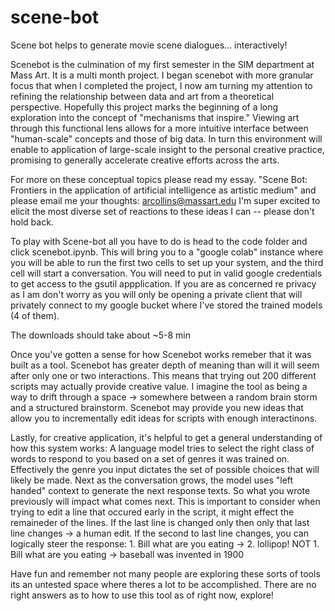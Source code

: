# scene-bot
Scene bot helps to generate movie scene dialogues... interactively!

Scenebot is the culmination of my first semester in the SIM department at Mass Art. It is a multi month project.
I began scenebot with more granular focus that when I completed the project, I now am turning my attention
to refining the relationship between data and art from a theoretical perspective. Hopefully this project marks
the beginning of a long exploration into the concept of "mechanisms that inspire." Viewing art through this 
functional lens allows for a more intuitive interface between "human-scale" concepts and those of big data.
In turn this environment will enable to application of large-scale insight to the personal creative practice,
promising to generally accelerate creative efforts across the arts.

For more on these conceptual topics please read my essay. "Scene Bot: Frontiers in the application of artificial 
intelligence as artistic medium" and please email me your thoughts: arcollins@massart.edu I'm super excited to elicit the
most diverse set of reactions to these ideas I can -- please don't hold back.

To play with Scene-bot all you have to do is head to the code folder and click scenebot.ipynb. This will bring you to a
"google colab" instance where you will be able to run the first two cells to set up your system, and the third cell will start
a conversation. You will need to put in valid google credentials to get access to the gsutil appplication. If you are
as concerned re privacy as I am don't worry as you will only be opening a private client that will privately connect
to my google bucket where I've stored the trained models (4 of them).

The downloads should take about ~5-8 min

Once you've gotten a sense for how Scenebot works remeber that it was built as a tool. Scenebot has greater depth of meaning than
will it will seem after only one or two interactions. This means that trying out 200 different scripts may actually provide
creative value. I imagine the tool as being a way to drift through a space -> somewhere between a random brain storm and a
structured brainstorm. Scenebot may provide you new ideas that allow you to incrementally edit ideas for scripts with enough 
interactinons.

Lastly, for creative application, it's helpful to get a general understanding of how this system works:
A language model tries to select the right class of words to respond to you based on a set of genres it was trained on.
Effectively the genre you input dictates the set of possible choices that will likely be made. Next as the conversation grows,
the model uses "left handed" context to generate the next response texts. So what you wrote previously will impact what comes next.
This is important to consider when trying to edit a line that occured early in the script, it might effect the remaineder of the lines.
If the last line is changed only then only that last line changes -> a human edit. If the second to last line changes, you can logically
steer the response: 1. Bill what are you eating -> 2. lollipop! NOT 1. Bill what are you eating -> baseball was invented in 1900

Have fun and remember not many people are exploring these sorts of tools its an untested space where theres a lot to be accomplished.
There are no right answers as to how to use this tool as of right now, explore!
